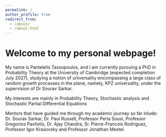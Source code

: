 ```yaml
---
permalink: /
author_profile: true
redirect_from: 
  - /about/
  - /about.html
---
```


<h1>Welcome to my personal webpage!</h1>

My name is Pantelelis Tassopoulos, and I am currently pursuing a PhD in Probability Theory at the University of Cambridge (expected completion July 2027), studying a notion of universality encompassing a large class of random growth processes in the plane, namely, KPZ universality, under the supervision of Dr Sourav Sarkar.

My interests are mainly in Probability Theory, Stochastic analysis and Stochastic Partial Differential Equations

Mentors that have guided me through my academic journey so far inlude: Dr. Sourav Sarkar, Dr. Paul Russell, Professor Perla Sousi, Professor Gregorios Pavliotis, Dr. Ajay Chandra, Sr. Pierre-Francois Rodriguez, Professor Igor Krasovsky and Professor Jonathan Mestel.
